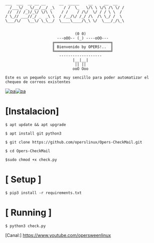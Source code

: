 ```
___  ___  __ __ __      __  _____    __     __  __
  /___\/ _ \/__/__/ _\    / /  \_   \/\ \ \/\ /\ \/ /
 //  // /_)/_\/ \/\ \    / /    / /\/  \/ / / \ \  / 
/ \_// ___//_/ _  _\ \  / /__/\/ /_/ /\  /\ \_/ /  \ 
\___/\/   \__\/ \_\__/  \____\____/\_\ \/  \___/_/\_\


                               (0 0) 
                       ---oOO-- (_) ----oOO---    
                     ╔═════════════════════════╗ 
                     ║ Bienvenido by OPERS!..  ║ 
                     ╚═════════════════════════╝ 
                        -------------------
                              |__|__| 
                               || || 
                              ooO Ooo 
```
```
Este es un pequeño script muy sencillo para poder automatizar el chequeo de correos existentes
```

<a href="https://ibb.co/ryWr9Q5"><img src="https://i.ibb.co/Bs1MkfT/pa.png" alt="pa" border="0"></a><a href="https://ibb.co/ryWr9Q5"><img src="https://i.ibb.co/Bs1MkfT/pa.png" alt="pa" border="0"></a>

# [Instalacion]
```
$ apt update && apt upgrade
```
```
$ apt install git python3
```
```
$ git clone https://github.com/operslinux/Opers-CheckMail.git
```
```
$ cd Opers-CheckMail
```
```
$sudo chmod +x check.py
```

# [ Setup ]
```
$ pip3 install -r requirements.txt
```
# [ Running ]
```
$ python3 check.py
```

[Canal:] https://www.youtube.com/opersweenlinux

